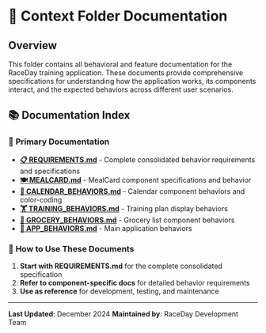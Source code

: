 # 📁 Context Folder Documentation

## Overview

This folder contains all behavioral and feature documentation for the RaceDay training application. These documents provide comprehensive specifications for understanding how the application works, its components interact, and the expected behaviors across different user scenarios.

## 📚 Documentation Index

### 🎯 **Primary Documentation**

- **[📋 REQUIREMENTS.md](REQUIREMENTS.md)** - Complete consolidated behavior requirements and specifications
- **[🍽️ MEALCARD.md](MEALCARD.md)** - MealCard component specifications and behavior
- **[📅 CALENDAR_BEHAVIORS.md](CALENDAR_BEHAVIORS.md)** - Calendar component behaviors and color-coding
- **[🏋️ TRAINING_BEHAVIORS.md](TRAINING_BEHAVIORS.md)** - Training plan display behaviors
- **[🛒 GROCERY_BEHAVIORS.md](GROCERY_BEHAVIORS.md)** - Grocery list component behaviors
- **[🧭 APP_BEHAVIORS.md](APP_BEHAVIORS.md)** - Main application behaviors

### 📖 **How to Use These Documents**

1. **Start with REQUIREMENTS.md** for the complete consolidated specification
2. **Refer to component-specific docs** for detailed behavior requirements
3. **Use as reference** for development, testing, and maintenance

---

**Last Updated**: December 2024
**Maintained by**: RaceDay Development Team
